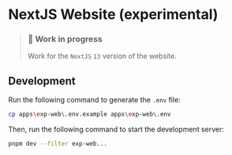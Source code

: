 # NextJS Website (experimental)

> ### 👷 Work in progress
>
> Work for the `NextJS` `13` version of the website.


## Development

Run the following command to generate the `.env` file:

```bash
cp apps\exp-web\.env.example apps\exp-web\.env
```

Then, run the following command to start the development server:

```bash
pnpm dev --filter exp-web...
```
